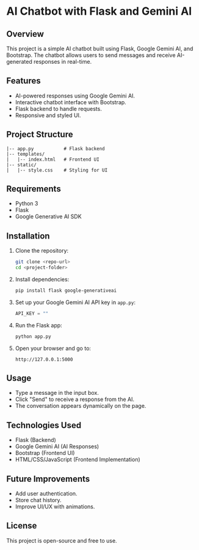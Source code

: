# AI Chatbot with Flask and Gemini AI

## Overview
This project is a simple AI chatbot built using Flask, Google Gemini AI, and Bootstrap. The chatbot allows users to send messages and receive AI-generated responses in real-time.

## Features
- AI-powered responses using Google Gemini AI.
- Interactive chatbot interface with Bootstrap.
- Flask backend to handle requests.
- Responsive and styled UI.

## Project Structure
```
|-- app.py           # Flask backend
|-- templates/
|   |-- index.html   # Frontend UI
|-- static/
|   |-- style.css    # Styling for UI
```

## Requirements
- Python 3
- Flask
- Google Generative AI SDK

## Installation
1. Clone the repository:
   ```sh
   git clone <repo-url>
   cd <project-folder>
   ```

2. Install dependencies:
   ```sh
   pip install flask google-generativeai
   ```

3. Set up your Google Gemini AI API key in `app.py`:
   ```python
   API_KEY = ""
   ```

4. Run the Flask app:
   ```sh
   python app.py
   ```

5. Open your browser and go to:
   ```
   http://127.0.0.1:5000
   ```

## Usage
- Type a message in the input box.
- Click "Send" to receive a response from the AI.
- The conversation appears dynamically on the page.

## Technologies Used
- Flask (Backend)
- Google Gemini AI (AI Responses)
- Bootstrap (Frontend UI)
- HTML/CSS/JavaScript (Frontend Implementation)

## Future Improvements
- Add user authentication.
- Store chat history.
- Improve UI/UX with animations.

## License
This project is open-source and free to use.

